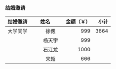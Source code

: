 ### 结婚邀请		
| 结婚邀请        | 姓名          | 金额（￥） |小计|
| ------------- |:-------------:| -----:|-----:|
| 大学同学 |徐偲	|999|3664|
||杨天宇|	999||
||石江龙	|1000||
||宋超	|666||

